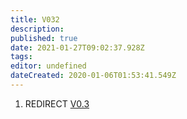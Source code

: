 ```yaml
---
title: V032
description: 
published: true
date: 2021-01-27T09:02:37.928Z
tags: 
editor: undefined
dateCreated: 2020-01-06T01:53:41.549Z
---
```


1.  REDIRECT [V0.3](V0.3 "wikilink")
